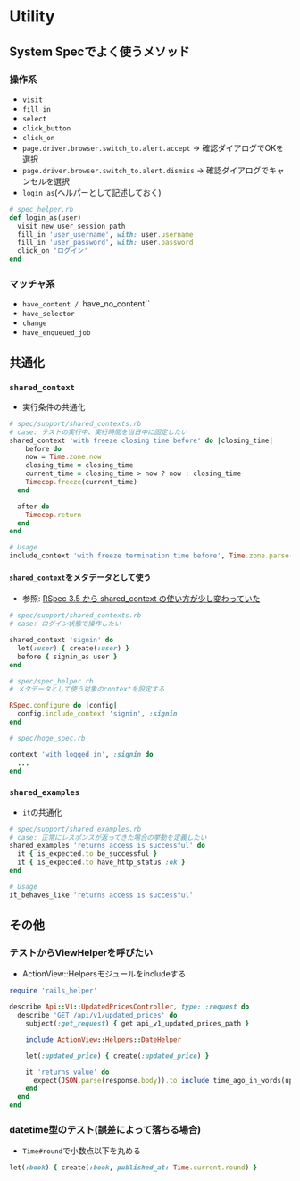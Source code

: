 # Utility
## System Specでよく使うメソッド
### 操作系
- `visit`
- `fill_in`
- `select`
- `click_button`
- `click_on`
- `page.driver.browser.switch_to.alert.accept` -> 確認ダイアログでOKを選択
- `page.driver.browser.switch_to.alert.dismiss` -> 確認ダイアログでキャンセルを選択
- `login_as`(ヘルパーとして記述しておく)
```ruby
# spec_helper.rb
def login_as(user)
  visit new_user_session_path
  fill_in 'user_username', with: user.username
  fill_in 'user_password', with: user.password
  click_on 'ログイン'
end
```

### マッチャ系
- `have_content / `have_no_content``
- `have_selector`
- `change`
- `have_enqueued_job`

## 共通化
### `shared_context`
- 実行条件の共通化
```ruby
# spec/support/shared_contexts.rb
# case: テストの実行中、実行時間を当日中に固定したい
shared_context 'with freeze closing time before' do |closing_time|
    before do
    now = Time.zone.now
    closing_time = closing_time
    current_time = closing_time > now ? now : closing_time
    Timecop.freeze(current_time)
  end

  after do
    Timecop.return
  end
end
```
```ruby
# Usage
include_context 'with freeze termination time before', Time.zone.parse("#{Time.zone.today} 23:59")
```

#### `shared_context`をメタデータとして使う
- 参照: [RSpec 3.5 から shared_context の使い方が少し変わっていた](https://masutaka.net/chalow/2017-11-10-2.html)

```ruby
# spec/support/shared_contexts.rb
# case: ログイン状態で操作したい

shared_context 'signin' do
  let(:user) { create(:user) }
  before { signin_as user }
end
```

```ruby
# spec/spec_helper.rb
# メタデータとして使う対象のcontextを設定する

RSpec.configure do |config|
  config.include_context 'signin', :signin
end
```

```ruby
# spec/hoge_spec.rb

context 'with logged in', :signin do
  ...
end
```

### `shared_examples`
- `it`の共通化
```ruby
# spec/support/shared_examples.rb
# case: 正常にレスポンスが返ってきた場合の挙動を定義したい
shared_examples 'returns access is successful' do
  it { is_expected.to be_successful }
  it { is_expected.to have_http_status :ok }
end
```

```ruby
# Usage
it_behaves_like 'returns access is successful'
```

## その他
### テストからViewHelperを呼びたい
- ActionView::Helpersモジュールをincludeする
```ruby
require 'rails_helper'

describe Api::V1::UpdatedPricesController, type: :request do
  describe 'GET /api/v1/updated_prices' do
    subject(:get_request) { get api_v1_updated_prices_path }

    include ActionView::Helpers::DateHelper

    let(:updated_price) { create(:updated_price) }

    it 'returns value' do
      expect(JSON.parse(response.body)).to include time_ago_in_words(updated_prices.updated_at)
    end
  end
end
```

### datetime型のテスト(誤差によって落ちる場合)
- `Time#round`で小数点以下を丸める
```ruby
let(:book) { create(:book, published_at: Time.current.round) }
```

